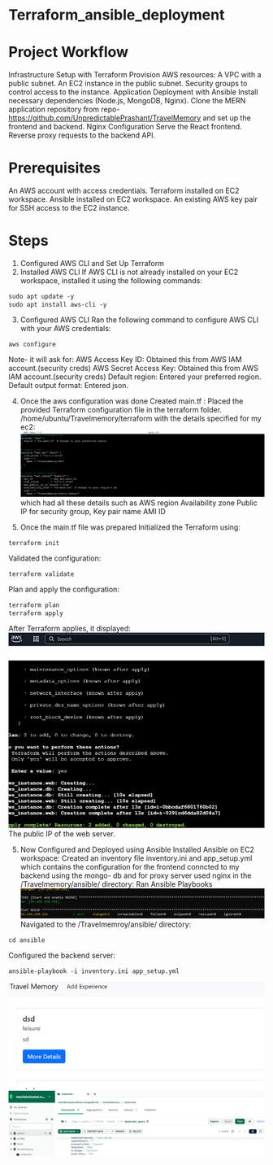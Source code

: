 # Terraform_ansible_deployment
# Project Workflow
Infrastructure Setup with Terraform Provision AWS resources: A VPC with a public subnet. An EC2 instance in the public subnet. Security groups to control access to the instance. Application Deployment with Ansible
Install necessary dependencies (Node.js, MongoDB, Nginx). Clone the MERN application repository from repo-https://github.com/UnpredictablePrashant/TravelMemory and set up the frontend and backend.
Nginx Configuration Serve the React frontend. Reverse proxy requests to the backend API.
# Prerequisites
An AWS account with access credentials.
Terraform installed on EC2 workspace.
Ansible installed on EC2 workspace.
An existing AWS key pair for SSH access to the EC2 instance.
# Steps
1. Configured AWS CLI and Set Up Terraform
2. Installed AWS CLI If AWS CLI is not already installed on your EC2 workspace, installed it using the following commands:
```
sudo apt update -y
sudo apt install aws-cli -y
```
3. Configured AWS CLI Ran the following command to configure AWS CLI with your AWS credentials:
```   
aws configure
```
Note- it will ask for:
AWS Access Key ID: Obtained this from AWS IAM account.(security creds) 
AWS Secret Access Key: Obtained this from AWS IAM account.(security creds)
Default region: Entered your preferred region.
Default output format: Entered json.

4. Once the aws configuration was done Created main.tf : 
Placed the provided Terraform configuration file in the terraform folder.
/home/ubuntu/Travelmemory/terraform with the details specified for my ec2:
![Alt text](images/main.tf.png)
which had all these details such as AWS region Availability zone Public IP for security group, Key pair name AMI ID

5. Once the main.tf file was prepared 
Initialized the Terraform using:
```
terraform init
```
Validated the configuration:
```
terraform validate
```
Plan and apply the configuration:
```
terraform plan
terraform apply
```
After Terraform applies, it displayed:
![Alt text](images/tf.png)
The public IP of the web server.

5. Now Configured and Deployed using Ansible
Installed Ansible on EC2 workspace:
Created an inventory file inventory.ini and app_setup.yml which contains the configuration for the frontend conncted to my backend using the mongo- db and for proxy server used nginx in the /Travelmemory/ansible/ directory:
Ran Ansible Playbooks
![Alt text](images/ansible.png)
Navigated to the /Travelmemroy/ansible/ directory:
```
cd ansible
```
Configured the backend server:
```
ansible-playbook -i inventory.ini app_setup.yml
```
![Alt text](images/tm.png)
![Alt text](images/Mong.png)
